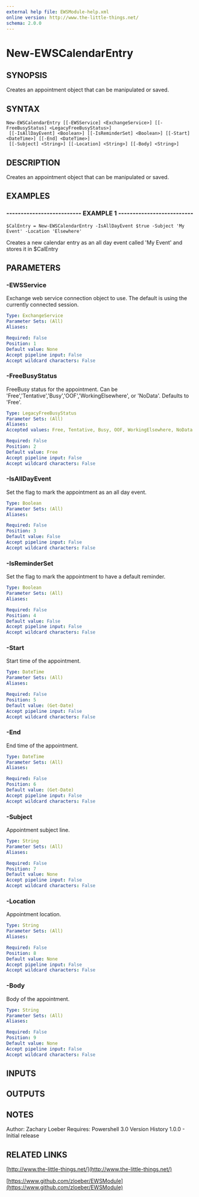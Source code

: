 ```yaml
---
external help file: EWSModule-help.xml
online version: http://www.the-little-things.net/
schema: 2.0.0
---
```


# New-EWSCalendarEntry

## SYNOPSIS
Creates an appointment object that can be manipulated or saved.

## SYNTAX

```
New-EWSCalendarEntry [[-EWSService] <ExchangeService>] [[-FreeBusyStatus] <LegacyFreeBusyStatus>]
 [[-IsAllDayEvent] <Boolean>] [[-IsReminderSet] <Boolean>] [[-Start] <DateTime>] [[-End] <DateTime>]
 [[-Subject] <String>] [[-Location] <String>] [[-Body] <String>]
```

## DESCRIPTION
Creates an appointment object that can be manipulated or saved.

## EXAMPLES

### -------------------------- EXAMPLE 1 --------------------------
```
$CalEntry = New-EWSCalendarEntry -IsAllDayEvent $true -Subject 'My Event' -Location 'Elsewhere'
```

Creates a new calendar entry as an all day event called 'My Event' and stores it in $CalEntry

## PARAMETERS

### -EWSService
Exchange web service connection object to use.
The default is using the currently connected session.

```yaml
Type: ExchangeService
Parameter Sets: (All)
Aliases: 

Required: False
Position: 1
Default value: None
Accept pipeline input: False
Accept wildcard characters: False
```

### -FreeBusyStatus
FreeBusy status for the appointment.
Can be 'Free','Tentative','Busy','OOF','WorkingElsewhere', or 'NoData'.
Defaults to 'Free'.

```yaml
Type: LegacyFreeBusyStatus
Parameter Sets: (All)
Aliases: 
Accepted values: Free, Tentative, Busy, OOF, WorkingElsewhere, NoData

Required: False
Position: 2
Default value: Free
Accept pipeline input: False
Accept wildcard characters: False
```

### -IsAllDayEvent
Set the flag to mark the appointment as an all day event.

```yaml
Type: Boolean
Parameter Sets: (All)
Aliases: 

Required: False
Position: 3
Default value: False
Accept pipeline input: False
Accept wildcard characters: False
```

### -IsReminderSet
Set the flag to mark the appointment to have a default reminder.

```yaml
Type: Boolean
Parameter Sets: (All)
Aliases: 

Required: False
Position: 4
Default value: False
Accept pipeline input: False
Accept wildcard characters: False
```

### -Start
Start time of the appointment.

```yaml
Type: DateTime
Parameter Sets: (All)
Aliases: 

Required: False
Position: 5
Default value: (Get-Date)
Accept pipeline input: False
Accept wildcard characters: False
```

### -End
End time of the appointment.

```yaml
Type: DateTime
Parameter Sets: (All)
Aliases: 

Required: False
Position: 6
Default value: (Get-Date)
Accept pipeline input: False
Accept wildcard characters: False
```

### -Subject
Appointment subject line.

```yaml
Type: String
Parameter Sets: (All)
Aliases: 

Required: False
Position: 7
Default value: None
Accept pipeline input: False
Accept wildcard characters: False
```

### -Location
Appointment location.

```yaml
Type: String
Parameter Sets: (All)
Aliases: 

Required: False
Position: 8
Default value: None
Accept pipeline input: False
Accept wildcard characters: False
```

### -Body
Body of the appointment.

```yaml
Type: String
Parameter Sets: (All)
Aliases: 

Required: False
Position: 9
Default value: None
Accept pipeline input: False
Accept wildcard characters: False
```

## INPUTS

## OUTPUTS

## NOTES
Author: Zachary Loeber
Requires: Powershell 3.0
Version History
1.0.0 - Initial release

## RELATED LINKS

[http://www.the-little-things.net/](http://www.the-little-things.net/)

[https://www.github.com/zloeber/EWSModule](https://www.github.com/zloeber/EWSModule)

